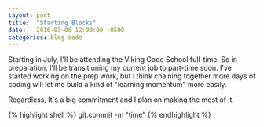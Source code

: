 ```yaml
---
layout: post
title:  "Starting Blocks"
date:   2016-03-06 12:00:00 -0500
categories: blog code
---
```

Starting in July, I'll be attending the Viking Code School full-time. So in preparation, I'll be transitioning my current job to part-time soon. I've started working on the prep work, but I think chaining together more days of coding will let me build a kind of "learning momentum" more easily.

Regardless, It's a big commitment and I plan on making the most of it.


{% highlight shell %}
  git.commit -m "time"
{% endhighlight %}